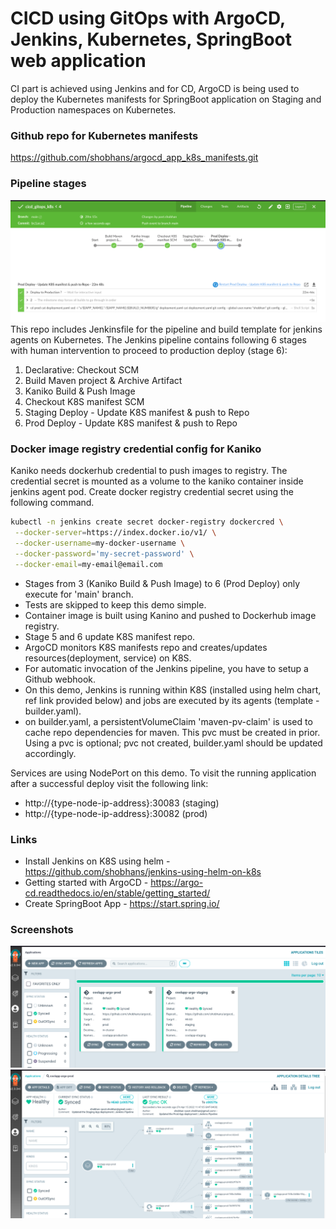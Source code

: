 # CICD using GitOps with ArgoCD, Jenkins, Kubernetes, SpringBoot web application

CI part is achieved using Jenkins and for CD, ArgoCD is being used to deploy the Kubernetes manifests for SpringBoot application on Staging and Production namespaces on Kubernetes.

### Github repo for Kubernetes manifests

https://github.com/shobhans/argocd_app_k8s_manifests.git

### Pipeline stages

![gitops_pipeline](screenshots/gitops1.png)
This repo includes Jenkinsfile for the pipeline and build template for jenkins agents on Kubernetes. The Jenkins pipeline contains following 6 stages with human intervention to proceed to production deploy (stage 6):

1. Declarative: Checkout SCM
2. Build Maven project & Archive Artifact
3. Kaniko Build & Push Image
4. Checkout K8S manifest SCM
5. Staging Deploy - Update K8S manifest & push to Repo
6. Prod Deploy - Update K8S manifest & push to Repo

### Docker image registry credential config for Kaniko

Kaniko needs dockerhub credential to push images to registry. The credential secret is mounted as a volume to the kaniko container inside jenkins agent pod. Create docker registry credential secret using the following command.

```bash
kubectl -n jenkins create secret docker-registry dockercred \
 --docker-server=https://index.docker.io/v1/ \
 --docker-username=my-docker-username \
 --docker-password='my-secret-password' \
 --docker-email=my-email@email.com
```

- Stages from 3 (Kaniko Build & Push Image) to 6 (Prod Deploy) only execute for 'main' branch.
- Tests are skipped to keep this demo simple.
- Container image is built using Kanino and pushed to Dockerhub image registry.
- Stage 5 and 6 update K8S manifest repo.
- ArgoCD monitors K8S manifests repo and creates/updates resources(deployment, service) on K8S.
- For automatic invocation of the Jenkins pipeline, you have to setup a Github webhook.
- On this demo, Jenkins is running within K8S (installed using helm chart, ref link provided below) and jobs are executed by its agents (template - builder.yaml).
- on builder.yaml, a persistentVolumeClaim 'maven-pv-claim' is used to cache repo dependencies for maven. This pvc must be created in prior. Using a pvc is optional; pvc not created, builder.yaml should be updated accordingly.

Services are using NodePort on this demo. To visit the running application after a successful deploy visit the following link:

- http://{type-node-ip-address}:30083 (staging)
- http://{type-node-ip-address}:30082 (prod)

### Links

- Install Jenkins on K8S using helm - https://github.com/shobhans/jenkins-using-helm-on-k8s
- Getting started with ArgoCD - https://argo-cd.readthedocs.io/en/stable/getting_started/
- Create SpringBoot App - https://start.spring.io/

### Screenshots

![gitops_argocd](screenshots/gitops2.png)
![gitops_argocd](screenshots/gitops3.png)
